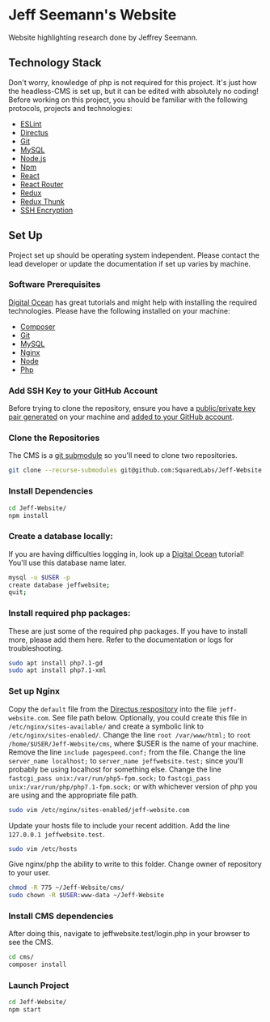 # Jeff Seemann's Website
Website highlighting research done by Jeffrey Seemann.

## Technology Stack
Don't worry, knowledge of php is not required for this project. It's just how the headless-CMS is set up, but it can be edited with absolutely no coding! Before working on this project, you should be familiar with the following protocols, projects and technologies:
- [ESLint](https://eslint.org/)
- [Directus](https://docs.getdirectus.com/6.4.0/#What_is_Directus?)
- [Git](https://git-scm.com/)
- [MySQL](https://dev.mysql.com/doc/)
- [Node.js](https://nodejs.org/en/)
- [Npm](https://www.npmjs.com/)
- [React](https://reactjs.org/)
- [React Router](https://reacttraining.com/react-router/)
- [Redux](https://redux.js.org/)
- [Redux Thunk](https://github.com/gaearon/redux-thunk/)
- [SSH Encryption](https://www.digitalocean.com/community/tutorials/understanding-the-ssh-encryption-and-connection-process/)

## Set Up
Project set up should be operating system independent. Please contact the lead developer or update the documentation if set up varies by machine.

### Software Prerequisites
[Digital Ocean](https://www.digitalocean.com/community/tutorials/how-to-install-linux-nginx-mysql-php-lemp-stack-in-ubuntu-16-04) has great tutorials and might help with installing the required technologies. Please have the following installed on your machine:
- [Composer](https://getcomposer.org/download/)
- [Git](https://git-scm.com/downloads)
- [MySQL](https://www.mysql.com/downloads/)
- [Nginx](https://www.nginx.com/resources/wiki/start/topics/tutorials/install/)
- [Node](https://nodejs.org/en/download/)
- [Php](http://php.net/manual/en/install.php)

### Add SSH Key to your GitHub Account
Before trying to clone the repository, ensure you have a [public/private key pair generated](https://help.github.com/articles/generating-a-new-ssh-key-and-adding-it-to-the-ssh-agent/#platform-mac) on your machine and [added to your GitHub account](https://help.github.com/articles/adding-a-new-ssh-key-to-your-github-account/).

### Clone the Repositories
The CMS is a [git submodule](https://git-scm.com/book/en/v2/Git-Tools-Submodules) so you'll need to clone two repositories.
```sh
git clone --recurse-submodules git@github.com:SquaredLabs/Jeff-Website.git
```

### Install Dependencies
```sh
cd Jeff-Website/
npm install
```

### Create a database locally:
If you are having difficulties logging in, look up a [Digital Ocean](https://www.digitalocean.com/community/tutorials/how-to-create-a-new-user-and-grant-permissions-in-mysql) tutorial! You'll use this database name later.
```sh
mysql -u $USER -p
create database jeffwebsite;
quit;
```

### Install required php packages:
These are just some of the required php packages. If you have to install more, please add them here. Refer to the documentation or logs for troubleshooting.
```sh
sudo apt install php7.1-gd
sudo apt install php7.1-xml
```

### Set up Nginx
Copy the `default` file from the [Directus respository](https://github.com/directus/directus-vagrant/tree/master/config/nginx) into the file `jeff-website.com`. See file path below.
Optionally, you could create this file in `/etc/nginx/sites-available/` and create a symbolic link to `/etc/nginx/sites-enabled/`.
Change the line `root /var/www/html;` to `root /home/$USER/Jeff-Website/cms`, where $USER is the name of your machine. Remove the line `include pagespeed.conf;` from the file.
Change the line `server_name localhost;` to `server_name jeffwebsite.test;` since you'll probably be using localhost for something else.
Change the line `fastcgi_pass unix:/var/run/php5-fpm.sock;` to `fastcgi_pass unix:/var/run/php/php7.1-fpm.sock;` or with whichever version of php you are using and the appropriate file path.
```sh
sudo vim /etc/nginx/sites-enabled/jeff-website.com
```
Update your hosts file to include your recent addition. Add the line `127.0.0.1 jeffwebsite.test`.
```sh
sudo vim /etc/hosts
```
Give nginx/php the ability to write to this folder. Change owner of repository to your user.
```sh
chmod -R 775 ~/Jeff-Website/cms/
sudo chown -R $USER:www-data ~/Jeff-Website
```

### Install CMS dependencies
After doing this, navigate to jeffwebsite.test/login.php in your browser to see the CMS.
```sh
cd cms/
composer install
```

### Launch Project
```sh
cd Jeff-Website/
npm start
```

